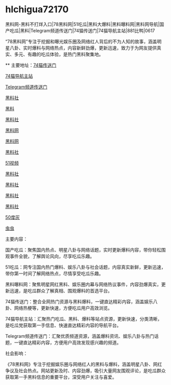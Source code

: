 # hlchigua72170
黑料网-黑料不打烊入口|78黑料网|51吃瓜|黑料大爆料|黑料曝料网|黑料网导航|国产吃瓜|黑料|Telegram频道传送门|74猫传送门|74猫导航主站|881比鸭|0617

“78黑料网”专注于挖掘和曝光娱乐圈及网络红人背后的不为人知的故事，涵盖明星八卦、实时爆料与网络热点，内容新鲜劲爆，更新迅速，致力于为网友提供真实、多元、有趣的吃瓜体验，是热门黑料聚集地。

** 主要地址：<a href="https://74mao.com/">74猫传送门</a>

<a href="https://74mao.com/">74猫导航主站</a>

<a href="https://74mao.com/">Telegram频道传送门</a>

<a href="https://heiliaoshe-03.pages.dev/">黑料社</a>

<a href="https://redianshijian01.pages.dev/">黑料</a>

<a href="https://weimiquanzui01.pages.dev/">黑料社</a>

<a href="https://heiliaowangjinri-02.pages.dev/">黑料网</a>

<a href="https://heiliaowangdu.pages.dev/">黑料网</a>

<a href="https://hl223.pages.dev/">黑料社</a>

<a href="https://hj-348.pages.dev/">51视频</a>

<a href="https://hl284.pages.dev/">黑料社</a>

<a href="https://hj-337.pages.dev/">黑料社</a>

<a href="https://pi36-2.pages.dev/">黑料社</a>

<a href="https://pi30-02.pages.dev/">黑料社</a>

<a href="https://pi1-01.pages.dev/">50度灰</a>

<a href="https://ji88-1.pages.dev/">虫虫</a>


主要内容：

国产吃瓜：聚焦国内热点、明星八卦与网络话题，实时更新爆料内容，带你轻松围观事件全貌，了解舆论风向，尽享吃瓜乐趣。

51吃瓜：网专注国内热门爆料、娱乐八卦与社会话题，内容真实新鲜，更新迅速，带你第一时间了解网络热点，尽情享受吃瓜乐趣。

黑料曝料网：聚焦明星网红黑料、娱乐圈内幕与网络热议事件，内容劲爆真实，更新迅速，是吃瓜群众了解真相、围观爆料的首选平台。

74猫传送门：整合全网热门资源与黑料爆料，一键直达精彩内容，涵盖娱乐八卦、网络热梗等，更新快速，方便吃瓜用户高效浏览。

74猫导航主站：汇聚热门吃瓜、黑料、爆料等站点资源，更新快速，分类清晰，是吃瓜党获取第一手信息、快速直达精彩内容的导航平台。

Telegram频道传送门：汇聚优质频道资源，涵盖爆料资讯、娱乐八卦与热门话题，一键直达精彩内容，方便用户高效发现感兴趣的频道。

社会影响：

《78黑料网》专注于挖掘娱乐圈与网络红人的黑料与爆料，涵盖明星八卦、网红争议及社会热点。网站更新及时、内容劲爆，吸引大量网友围观评论，是吃瓜群众获取第一手黑料信息的重要平台，深受用户关注与喜爱。
